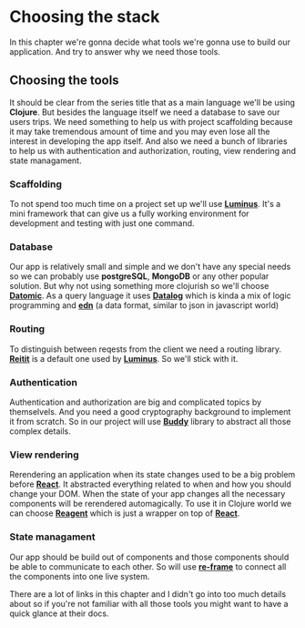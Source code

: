 # Choosing the stack

In this chapter we're gonna decide what tools we're gonna use to build our application. And try to answer why we need those tools. 

## Choosing the tools

It should be clear from the series title that as a main language we'll be using **Clojure**. But besides the language itself we need a database to save our users trips. We need something to help us with project scaffolding because it may take tremendous amount of time and you may even lose all the interest in developing the app itself. And also we need a bunch of libraries to help us with authentication and authorization, routing, view rendering and state managament. 

### Scaffolding

To not spend too much time on a project set up we'll use [**Luminus**][luminus]. It's a mini framework that can give us a fully working environment for development and testing with just one command.

### Database 

Our app is relatively small and simple and we don't have any special needs so we can probably use **postgreSQL**, **MongoDB** or any other popular solution. But why not using something more clojurish so we'll choose  [**Datomic**][datomic]. As a query language it uses [**Datalog**][datalog] which is kinda a mix of logic programming and [**edn**][edn] (a data format, similar to json in javascript world)

### Routing

To distinguish between reqests from the client we need a routing library. [**Reitit**][reitit] is a default one used by [**Luminus**][luminus]. So we'll stick with it.

### Authentication

Authentication and authorization are big and complicated topics by themselvels. And you need a good cryptography background to implement it from scratch. So in our project will use [**Buddy**][buddy] library to abstract all those complex details. 

### View rendering 

Rerendering an application when its state changes used to be a big problem before [**React**][react]. It abstracted everything related to when and how you should change your DOM. When the state of your app changes all the necessary components will be rerendered automagically. To use it in Clojure world we can choose [**Reagent**][reagent] which is just a wrapper on top of [**React**][react]. 

### State managament

Our app should be build out of components and those components should be able to communicate to each other. So will use [**re-frame**][re-frame] to connect all the components into one live system.  

There are a lot of links in this chapter and I didn't go into too much details about  so if you're not familiar with all those tools you might want to have a quick glance at their docs.

[datomic]: https://docs.datomic.com/on-prem/getting-started/brief-overview.html
[datalog]: http://www.learndatalogtoday.org/
[edn]: https://github.com/edn-format/edn
[luminus]: http://www.luminusweb.net/
[reitit]: https://metosin.github.io/reitit/
[buddy]: https://github.com/funcool/buddy
[react]: https://reactjs.org/
[reagent]: https://reagent-project.github.io/
[re-frame]: https://github.com/Day8/re-frame
<!--stackedit_data:
eyJoaXN0b3J5IjpbMTU3MDA3MDU3NSwxNjg2MzY4MzIyLDE1MD
QxOTUwODAsLTE0NzQ2MDcxODIsMTMyMTQ2Njc3OCwxNDM2NTAz
MTk1LC0xMzA0NDU2NTA0LC01NjU3ODY2MCw1OTcyODEyODgsLT
k3MjY4OTI5MiwtMTUzMDc0MTA1NywxODY3OTEyMzg3LDcxMDU2
MzYzNywyMDc3OTc4MDA5LDU4NTcwNzM1OCwyMTM5NDU0ODc0LD
MyMjM5OTcwMiwtMTQ0NTg1NjQ4MCwtNDgxNDE5MTQ4LDEyMjM2
ODA4NDRdfQ==
-->